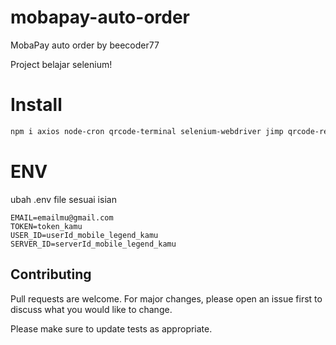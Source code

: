 # mobapay-auto-order
MobaPay auto order by beecoder77

Project belajar selenium!

# Install
```bash
npm i axios node-cron qrcode-terminal selenium-webdriver jimp qrcode-reader dotenv
```

# ENV
ubah .env file sesuai isian
```dotenv
EMAIL=emailmu@gmail.com
TOKEN=token_kamu
USER_ID=userId_mobile_legend_kamu
SERVER_ID=serverId_mobile_legend_kamu
```

## Contributing

Pull requests are welcome. For major changes, please open an issue first
to discuss what you would like to change.

Please make sure to update tests as appropriate.
